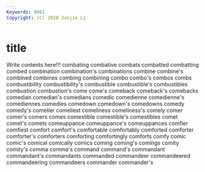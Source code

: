 ```yaml
---
Keywords: 9661
Copyright: (C) 2020 Junjie Li
---
```


# title

Write contents here!!!
combating 
combative 
combats
combatted 
combatting 
combed 
combination 
combination's 
combinations 
combine 
combine's 
combined 
combines
combing 
combining 
combo 
combo's 
combos 
combs 
combustibility 
combustibility's 
combustible 
combustible's
combustibles 
combustion 
combustion's 
come 
come's 
comeback 
comeback's 
comebacks 
comedian 
comedian's
comedians 
comedic 
comedienne 
comedienne's 
comediennes 
comedies 
comedown 
comedown's 
comedowns 
comedy
comedy's 
comelier 
comeliest 
comeliness 
comeliness's 
comely 
comer 
comer's 
comers 
comes
comestible 
comestible's 
comestibles 
comet 
comet's 
comets 
comeuppance 
comeuppance's 
comeuppances 
comfier
comfiest 
comfort 
comfort's 
comfortable 
comfortably 
comforted 
comforter 
comforter's 
comforters 
comforting
comfortingly 
comforts 
comfy 
comic 
comic's 
comical 
comically 
comics 
coming 
coming's
comings 
comity 
comity's 
comma 
comma's 
command 
command's 
commandant 
commandant's 
commandants
commanded 
commandeer 
commandeered 
commandeering 
commandeers 
commander 
commander's 
